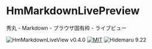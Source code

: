 # HmMarkdownLivePreview
秀丸 - Markdown - ブラウザ固有枠 - ライブビュー

![HmMarkdownLiveView v0.4.0](https://img.shields.io/badge/HmMarkdownLiveView-v0.3.0-6479ff.svg)
[![MIT](https://img.shields.io/badge/license-MIT-blue.svg?style=flat)](LICENSE)
![Hidemaru 9.22](https://img.shields.io/badge/Hidemaru-v9.22-6479ff.svg)
